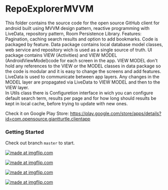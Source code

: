 # RepoExplorerMVVM

This folder contains the source code for the open source GitHub client for android built using MVVM design pattern, reactive programming with LiveData, repository pattern, Room Persistence Library. 
Features: Pagination, caching search results and option to add bookmarks.
Code is packaged by feature. Data package contains local database model classes, web service and repository wich is used as a single source of truth.
UI package contains VIEW (Activities) and VIEW MODEL (AndroidViewModel)code for each screen in the app. VIEW MODEL don't hold any references to the VIEW  or the MODEL classes in data package so the code is modular and it is easy to change the screens and add features. 
LiveData is used to communicate between app layers. Any changes in the MODEL layer are propagated via LiveData to VIEW MODEL and then to the VIEW layer.  
In Utils class there is Configuretion interface in wich you can configure default search term, results per page and for how long should results be kept in local cache, before trying to update with new ones.

Check it on Google Play Store: https://play.google.com/store/apps/details?id=com.opensource.giantturtle.clientapp

### Getting Started

Check out branch `master` to start.

<a href="https://imgflip.com/gif/2e1ezw"><img src="https://i.imgflip.com/2e1ezw.gif" title="made at imgflip.com"/></a>

<a href="https://imgflip.com/gif/2e1f1g"><img src="https://i.imgflip.com/2e1f1g.gif" title="made at imgflip.com"/></a>

<a href="https://imgflip.com/gif/2e1eye"><img src="https://i.imgflip.com/2e1eye.gif" title="made at imgflip.com"/></a>

<a href="https://imgflip.com/gif/2e1f2m"><img src="https://i.imgflip.com/2e1f2m.gif" title="made at imgflip.com"/></a>




